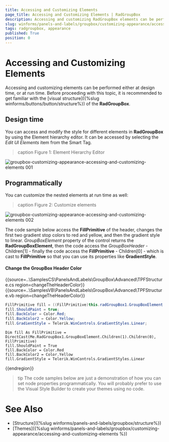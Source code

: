 ```yaml
---
title: Accessing and Customizing Elements
page_title: Accessing and Customizing Elements | RadGroupBox
description: Accessing and customizing RadGroupBox elements can be performed either at design time, or at run time.
slug: winforms/panels-and-labels/groupbox/customizing-appearance/accessing-and-customizing-elements 
tags: radgroupbox, appearance
published: True
position: 0 
---
```


# Accessing and Customizing Elements
 
Accessing and customizing elements can be performed either at design time, or at run time. Before proceeding with this topic, it is recommended to get familiar with the [visual structure]({%slug winforms/buttons/button/structure%}) of the __RadGroupBox__.
      

## Design time

You can access and modify the style for different elements in __RadGroupBox__ by using the Element hierarchy editor. It can be accessed by selecting the *Edit UI Elements* item from the Smart Tag.

>caption Figure 1: Element Hierarchy Editor

![groupbox-customizing-appearance-accessing-and-customizing-elements 001](images/groupbox-customizing-appearance-accessing-and-customizing-elements001.png)

## Programmatically

You can customize the nested elements at run time as well:
>caption Figure 2: Customize elements

![groupbox-customizing-appearance-accessing-and-customizing-elements 002](images/groupbox-customizing-appearance-accessing-and-customizing-elements002.png)


The code sample below access the **FillPrimitive** of the header, changes the first two gradient stop colors to red and yellow, and then the gradient style to linear. *GroupBoxElement* property of the control returns the **RadGroupBoxElement**, then the code access the *GroupBoxHeader* - Children[1] - finally the code access the **FillPrimitive** - Children[0] - which is cast to **FillPrimitive** so that you can use its properties like **GradientStyle**.

#### Change the GroupBox Header Color

{{source=..\SamplesCS\PanelsAndLabels\GroupBox\Advanced\TPFStructure.cs region=changeTheHeaderColor}} 
{{source=..\SamplesVB\PanelsAndLabels\GroupBox\Advanced\TPFStructure.vb region=changeTheHeaderColor}} 

````C#
FillPrimitive fill = ((FillPrimitive)this.radGroupBox1.GroupBoxElement.Children[1].Children[0]);
fill.ShouldPaint = true;
fill.BackColor = Color.Red;
fill.BackColor2 = Color.Yellow;
fill.GradientStyle = Telerik.WinControls.GradientStyles.Linear;

````
````VB.NET
Dim fill As FillPrimitive = DirectCast(Me.RadGroupBox1.GroupBoxElement.Children(1).Children(0), FillPrimitive)
fill.ShouldPaint = True
fill.BackColor = Color.Red
fill.BackColor2 = Color.Yellow
fill.GradientStyle = Telerik.WinControls.GradientStyles.Linear

````

{{endregion}} 

>tip The code samples below are just a demonstration of how you can set node properties programmatically. You will probably prefer to use the Visual Style Builder to create your themes using no code.
>

# See Also

* [Structure]({%slug winforms/panels-and-labels/groupbox/structure%})
* [Themes]({%slug winforms/panels-and-labels/groupbox/customizing-appearance/accessing-and-customizing-elements %})